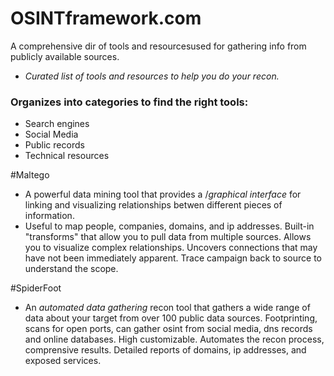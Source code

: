 # OSINTframework.com
A comprehensive dir of tools and resourcesused for gathering info from publicly available sources.
- *Curated list of tools and resources to help you do your recon.*

### Organizes into categories to find the right tools:
- Search engines
- Social Media
- Public records
- Technical resources


#Maltego
- A powerful data mining tool that provides a /*graphical interface* for linking and visualizing relationships betwen different pieces of information.
- Useful to map people, companies, domains, and ip addresses. Built-in "transforms" that allow you to pull data from multiple sources. Allows you to visualize complex relationships. Uncovers connections that may have not been immediately apparent. Trace campaign back to source to understand the scope.

#SpiderFoot
- An *automated data gathering* recon tool that gathers a wide range of data about your target from over 100 public data sources. Footprinting, scans for open ports, can gather osint from social media, dns records and online databases. High customizable. Automates the recon process, comprensive results. Detailed reports of domains, ip addresses, and exposed services.

